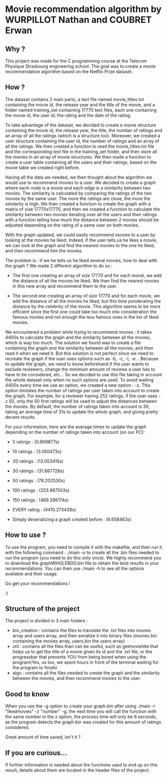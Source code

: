 # Movie recommendation algorithm by WURPILLOT Nathan and COUBRET Erwan

## Why ?

This project was made for the C programming course at the Telecom Physique Strasbourg engineering school. The goal was to create a movie recommendation algorithm based on the Netflix Prize dataset.

## How ?

The dataset contains 2 main parts, a text file named movie_titles.txt containing the movie id, the release year and the title of the movie, and a folder named training_set containing 17770 text files, each one containing the movie id, the user id, the rating and the date of the rating.

To take advantage of the dataset, we decided to create a movie structure containing the movie id, the release year, the title, the number of ratings and an array of all the ratings (which is a structure too). Moreover, we created a user structure containing the user id, the number of ratings and an array of all the ratings.
We then created a function to read the movie_titles.txt file and the corresponding text file in the training_set folder, and then store all the movies in an array of movie structures.
We then made a function to create a user table containing all the users and their ratings, based on the movie table we created right before.

Having all the data we needed, we then thought about the algorithm we would use to recommend movies to a user. We decided to create a graph where each node is a movie and each edge is a similarity between two movies. The similarity is calculated by comparing the ratings of the two movies by the same user. The more the ratings are close, the more the similarity is high.
We then created a function to create the graph with a matrix of size 17770x17770, and then we created a function to calculate the similarity between two movies iterating over all the users and their ratings with a function telling how much the distance between 2 movies should be adjusted depending on the rating of a same user on both movies.

With the graph updated, we could easily recommend movies to a user by looking at the movies he liked. Indeed, if the user tells us he likes a movie, we can look at the graph and find the nearest movies to the one he liked, and then recommend him the movies. 

The problem is : if we he tells us he liked several movies, how to deal with the graph ? 
We made 2 different algorithm to do so :
- The first one creating an array of size 17770 and for each movie, we add the distance of all the movies he liked. We then find the nearest movies in this new array and recommend them to the user.

- The second one creating an array of size 17770 and for each movie, we add the distance of all the movies he liked, but this time ponderating the distance by the celebrity of the movie. This algorithm seems to be more efficient since the first one could take too much into consideration the famous movies and not enough the less famous ones in the list of liked movies.

We encountered a problem while trying to recommend movies : it takes 4400s to calculate the graph and the similarity between all the movies, which is way too much. 
The solution we found was to create a file containing the graph and the similarity between all the movies, and then read it when we need it.
But this solution is not perfect since we need to recreate the graph if the user uses options such as -b, -c, -l, -e... Because to update the graph, we need to know beforehand if the user wants to exclude reviewers, change the minimum amount of reviews a user has to have to be considered, etc... 
So we decided to use this file taking in account the whole dataset only when no such options are used.
To avoid waiting 4400s every time we use an option, we created a new option : -z. This option limitates the number of ratings per user taken into account to create the graph. For example, for a reviewer having 252 ratings, if the user uses -z 50, only the 50 first ratings will be used to adjust the distances between the movies.
By default, the number of ratings taken into account is 30, taking an average time of 31s to update the whole graph, and giving pretty decent results.

For your information, here are the average times to update the graph depending on the number of ratings taken into account (on our PC):
- 5 ratings : (0.669877s)
- 10 ratings : (3.050473s)
- 20 ratings : (13.053415s)
- 30 ratings : (31.887728s)
- 50 ratings : (78.202530s)
- 100 ratings : (253.987503s)
- 150 ratings : (469.266174s)

- EVERY rating : (4410.273438s)

- Simply deserializing a graph created before : (6.658463s)

## How to use ?

To use the program, you need to compile it with the makefile, and then run it with the following command :
./main -o to create all the .bin files needed to run the program (you need to do this only once). We highly recommend you to download the graphWHOLEBDD.bin file to obtain the best results in your recommendations.
You can then use ./main -h to see all the options available and their usage.

Go get your recommendations !

:)

## Structure of the project

The project is divided in 3 main folders :
- bin_creation : contains the files to translate the .txt files into movies array and users array, and then serialize it into binary files (movies.bin containing the movies array, users.bin the users array)
- util : contains all the files than can be useful, such as getmovietitle that helps us to get the title of a movie given its id and the .txt file, or the progressbar that prevents YOU from being bored when using the program(Yes, us too, we spent hours in front of the terminal waiting for the program to finish)
- algo : contains all the files needed to create the graph and the similarity between the movies, and then recommend movies to the user.


## Good to know

When you use the -g option to create your graph.bin after using ./main -r "likedmovies" -z "number" -g, the next time you will call the function with the same number in the z option, the process time will only be 6 seconds, as the program detects the graph.bin was created for this amount of ratings considered.

Great amount of time saved, isn't it ?

## If you are curious...
If further information is needed about the functions used to end up on this result, details about them are located in the header files of the project.









